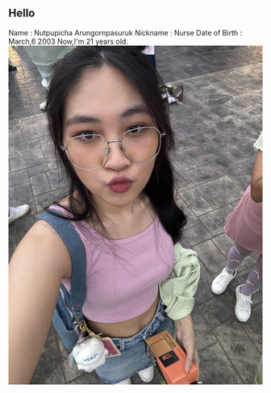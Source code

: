 ## Hello
Name : Nutpupicha Arungornpasuruk
Nickname : Nurse
Date of Birth : March,6 2003 
Now,I'm 21 years old.
![](https://github.com/6510615096/6510615096.github.io/blob/main/IMG_4586.jpg)
